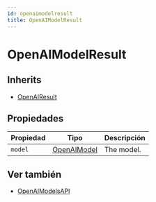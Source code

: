 ```yaml
---
id: openaimodelresult
title: OpenAIModelResult
---
```


# OpenAIModelResult

## Inherits

- [OpenAIResult](OpenAIResult.md)

## Propiedades

| Propiedad | Tipo                          | Descripción                |
| --------- | ----------------------------- | -------------------------- |
| `model`   | [OpenAIModel](OpenAIModel.md) | The model. |

## Ver también

- [OpenAIModelsAPI](OpenAIModelsAPI.md)
